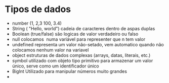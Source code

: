 # Tipos de dados
* number (1, 2,3 100, 3.4) 
* String ( "Hello, world") cadeia de caracteres dentro de aspas duplas
* Boolean (true/false) são logicas de valor verdadeiro ou falso
* null colocamos  numa variável para representer que n tem valor 
* undefined representa um valor não-setado, vem automatico quando não colocamos nenhum valor na variavel
* object estruturas de dados complexas (arrays, datas, literais, etc.) 
* symbol utilizado com objeto tipo primitivo para armazenar um valor único, serve como um identificador único
* Biglnt Utilizado para manipular números muito grandes
* 